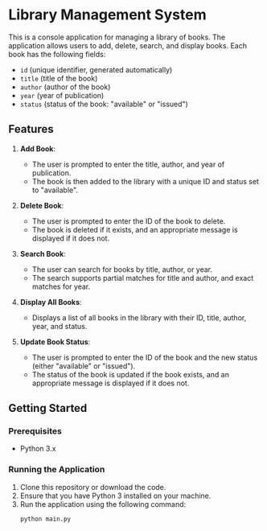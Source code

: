 # Library Management System

This is a console application for managing a library of books. The application allows users to add, delete, search, and display books. Each book has the following fields:
- `id` (unique identifier, generated automatically)
- `title` (title of the book)
- `author` (author of the book)
- `year` (year of publication)
- `status` (status of the book: "available" or "issued")

## Features

1. **Add Book**: 
   - The user is prompted to enter the title, author, and year of publication.
   - The book is then added to the library with a unique ID and status set to "available".

2. **Delete Book**: 
   - The user is prompted to enter the ID of the book to delete.
   - The book is deleted if it exists, and an appropriate message is displayed if it does not.

3. **Search Book**: 
   - The user can search for books by title, author, or year.
   - The search supports partial matches for title and author, and exact matches for year.

4. **Display All Books**: 
   - Displays a list of all books in the library with their ID, title, author, year, and status.

5. **Update Book Status**: 
   - The user is prompted to enter the ID of the book and the new status (either "available" or "issued").
   - The status of the book is updated if the book exists, and an appropriate message is displayed if it does not.

## Getting Started

### Prerequisites

- Python 3.x

### Running the Application

1. Clone this repository or download the code.
2. Ensure that you have Python 3 installed on your machine.
3. Run the application using the following command:
   ```bash
   python main.py
